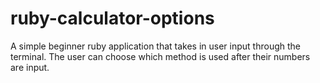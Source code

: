 # ruby-calculator-options

A simple beginner ruby application that takes in user input through the terminal. The user can choose which method is used after their numbers are input.
